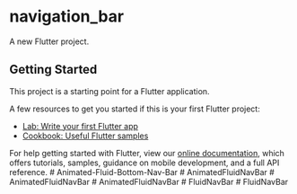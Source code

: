 # navigation_bar

A new Flutter project.

## Getting Started

This project is a starting point for a Flutter application.

A few resources to get you started if this is your first Flutter project:

- [Lab: Write your first Flutter app](https://flutter.dev/docs/get-started/codelab)
- [Cookbook: Useful Flutter samples](https://flutter.dev/docs/cookbook)

For help getting started with Flutter, view our
[online documentation](https://flutter.dev/docs), which offers tutorials,
samples, guidance on mobile development, and a full API reference.
#   A n i m a t e d - F l u i d - B o t t o m - N a v - B a r  
 #   A n i m a t e d F l u i d N a v B a r  
 #   A n i m a t e d F l u i d N a v B a r  
 #   A n i m a t e d F l u i d N a v B a r  
 #   F l u i d N a v B a r  
 #   F l u i d N a v B a r  
 